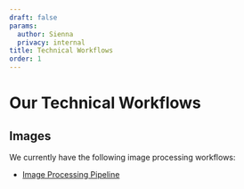 ```yaml
---
draft: false
params:
  author: Sienna
  privacy: internal
title: Technical Workflows
order: 1
---
```


# Our Technical Workflows

## Images

We currently have the following image processing workflows:

- [Image Processing Pipeline](/docs/workflows/image-processing)
